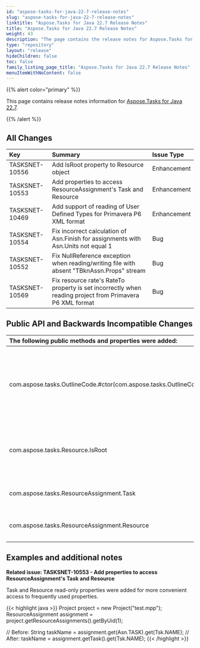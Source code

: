```yaml
---
id: "aspose-tasks-for-java-22-7-release-notes"
slug: "aspose-tasks-for-java-22-7-release-notes"
linktitle: "Aspose.Tasks for Java 22.7 Release Notes"
title: "Aspose.Tasks for Java 22.7 Release Notes"
weight: 43
description: "The page contains the release notes for Aspose.Tasks for Java 22.7."
type: "repository"
layout: "release"
hideChildren: false
toc: false
family_listing_page_title: "Aspose.Tasks for Java 22.7 Release Notes"
menuItemWithNoContent: false
---
```


{{% alert color="primary" %}}

This page contains release notes information for [Aspose.Tasks for Java 22.7](https://releases.aspose.com/tasks/java/new-releases/aspose.tasks-for-java-22.7/).

{{% /alert %}}

## **All Changes**
|**Key**|**Summary**|**Issue Type**|
| :- | :- | :- |
| TASKSNET-10556 | Add IsRoot property to Resource object | Enhancement |
| TASKSNET-10553 | Add properties to access ResourceAssignment's Task and Resource | Enhancement |
| TASKSNET-10469 | Add support of reading of User Defined Types for Primavera P6 XML format | Enhancement |
| TASKSNET-10554 | Fix incorrect calculation of Asn.Finish for assignments with Asn.Units not equal 1 | Bug |
| TASKSNET-10552 | Fix NullReference exception when reading/writing file with absent "TBknAssn.Props" stream | Bug |
| TASKSNET-10569 | Fix resource rate's RateTo property is set incorrectly when reading project from Primavera P6 XML format | Bug |

## **Public API and Backwards Incompatible Changes**
|**The following public methods and properties were added:**|**Description**|
| :- | :- |
| com.aspose.tasks.OutlineCode.#ctor(com.aspose.tasks.OutlineCodeDefinition,com.aspose.tasks.OutlineValue) | Initializes a new instance of the <see cref="T:com.aspose.tasks.OutlineCode" /> class using the specified Outline Code and one of its values. |
| com.aspose.tasks.Resource.IsRoot | Gets the flag indicating whether resource is a root resource. |
| com.aspose.tasks.ResourceAssignment.Task | The task to which a resource is assigned. |
| com.aspose.tasks.ResourceAssignment.Resource | The resource assigned to a task. |


## **Examples and additional notes**

**Related issue: TASKSNET-10553 - Add properties to access ResourceAssignment's Task and Resource**

Task and Resource read-only properties were added for more convenient access to frequently used properties.

{{< highlight java >}}
Project project = new Project("test.mpp");
ResourceAssignment assignment = project.getResourceAssignments().getByUid(1);

// Before:
String taskName = assignment.get(Asn.TASK).get(Tsk.NAME);
// After:
taskName = assignment.getTask().get(Tsk.NAME);
{{< /highlight >}}